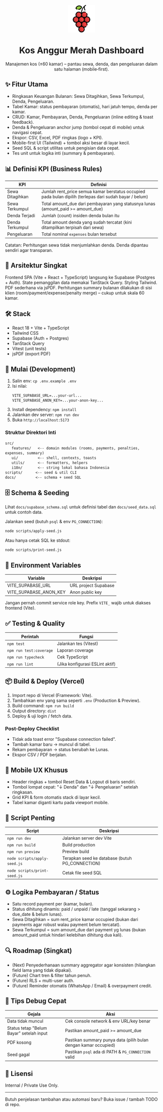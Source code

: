 <div align="center">

<img src="public/anggur.png" alt="Logo" width="90" />

# Kos Anggur Merah Dashboard

Manajemen kos (±60 kamar) – pantau sewa, denda, dan pengeluaran dalam satu halaman (mobile‑first).

</div>

## ✨ Fitur Utama

- Ringkasan Keuangan Bulanan: Sewa Ditagihkan, Sewa Terkumpul, Denda, Pengeluaran.
- Tabel Kamar: status pembayaran (otomatis), hari jatuh tempo, denda per kamar.
- CRUD: Kamar, Pembayaran, Denda, Pengeluaran (inline editing & toast feedback).
- Denda & Pengeluaran anchor jump (tombol cepat di mobile) untuk navigasi cepat.
- Ekspor: CSV, Excel, PDF ringkas (logo + KPI).
- Mobile-first UI (Tailwind) + tombol aksi besar di layar kecil.
- Seed SQL & script utilitas untuk pengisian data cepat.
- Tes unit untuk logika inti (summary & pembayaran).

## 📊 Definisi KPI (Business Rules)

| KPI | Definisi |
| --- | -------- |
| Sewa Ditagihkan | Jumlah rent_price semua kamar berstatus occupied pada bulan dipilih (terlepas dari sudah bayar / belum) |
| Sewa Terkumpul | Total amount_due dari pembayaran yang statusnya lunas (amount_paid >= amount_due) |
| Denda Terjadi | Jumlah (count) insiden denda bulan itu |
| Denda Terkumpul | Total amount denda yang sudah tercatat (kini ditampilkan terpisah dari sewa) |
| Pengeluaran | Total nominal `expenses` bulan tersebut |

Catatan: Perhitungan sewa tidak menjumlahkan denda. Denda dipantau sendiri agar transparan.

## 🧱 Arsitektur Singkat

Frontend SPA (Vite + React + TypeScript) langsung ke Supabase (Postgres + Auth). State pemanggilan data memakai TanStack Query. Styling Tailwind. PDF sederhana via jsPDF. Perhitungan summary bulanan dilakukan di sisi klien (room/payment/expense/penalty merge) – cukup untuk skala 60 kamar.

## 🛠️ Stack

- React 18 + Vite + TypeScript
- Tailwind CSS
- Supabase (Auth + Postgres)
- TanStack Query
- Vitest (unit tests)
- jsPDF (export PDF)

## 🚀 Mulai (Development)

1. Salin env: `cp .env.example .env`
2. Isi nilai:
    ```env
    VITE_SUPABASE_URL=...your-url...
    VITE_SUPABASE_ANON_KEY=...your-anon-key...
    ```
3. Install dependency: `npm install`
4. Jalankan dev server: `npm run dev`
5. Buka `http://localhost:5173`

### Struktur Direktori Inti

```
src/
   features/   <-- domain modules (rooms, payments, penalties, expenses, summary)
   ui/         <-- shell, contexts, toasts
   utils/      <-- formatters, helpers
   i18n/       <-- string lokal bahasa Indonesia
scripts/      <-- seed & util CLI
docs/         <-- schema + seed SQL
```

## 🗄️ Schema & Seeding

Lihat `docs/supabase_schema.sql` untuk definisi tabel dan `docs/seed_data.sql` untuk contoh data.

Jalankan seed (butuh `psql` & env `PG_CONNECTION`):

```bash
node scripts/apply-seed.js
```

Atau hanya cetak SQL ke stdout:

```bash
node scripts/print-seed.js
```

## 🔐 Environment Variables

| Variable | Deskripsi |
| -------- | --------- |
| VITE_SUPABASE_URL | URL project Supabase |
| VITE_SUPABASE_ANON_KEY | Anon public key |

Jangan pernah commit service role key. Prefix `VITE_` wajib untuk diakses frontend (Vite).

## ✅ Testing & Quality

| Perintah | Fungsi |
| -------- | ------ |
| `npm test` | Jalankan tes (Vitest) |
| `npm run test:coverage` | Laporan coverage |
| `npm run typecheck` | Cek TypeScript |
| `npm run lint` | (Jika konfigurasi ESLint aktif) |

## 📦 Build & Deploy (Vercel)

1. Import repo di Vercel (Framework: Vite).
2. Tambahkan env yang sama seperti `.env` (Production & Preview).
3. Build command: `npm run build`
4. Output directory: `dist`
5. Deploy & uji login / fetch data.

### Post-Deploy Checklist

- Tidak ada toast error "Supabase connection failed".
- Tambah kamar baru → muncul di tabel.
- Rekam pembayaran → status berubah ke Lunas.
- Ekspor CSV / PDF berjalan.

## 📱 Mobile UX Khusus

- Header ringkas + tombol Reset Data & Logout di baris sendiri.
- Tombol lompat cepat: "↓ Denda" dan "↓ Pengeluaran" setelah ringkasan.
- Grid KPI & form otomatis stack di layar kecil.
- Tabel kamar diganti kartu pada viewport mobile.

## 🔄 Script Penting

| Script | Deskripsi |
| ------ | --------- |
| `npm run dev` | Jalankan server dev Vite |
| `npm run build` | Build production |
| `npm run preview` | Preview build |
| `node scripts/apply-seed.js` | Terapkan seed ke database (butuh PG_CONNECTION) |
| `node scripts/print-seed.js` | Cetak file seed SQL |

## ⚙️ Logika Pembayaran / Status

- Satu record payment per (kamar, bulan).
- Status dihitung dinamis: paid / unpaid / late (tanggal sekarang > due_date & belum lunas).
- Sewa Ditagihkan = sum rent_price kamar occupied (bukan dari payments agar robust walau payment belum tercatat).
- Sewa Terkumpul = sum amount_due dari payment yg lunas (bukan amount_paid untuk hindari kelebihan dihitung dua kali).

## 🔍 Roadmap (Singkat)

- (Next) Penyederhanaan summary aggregator agar konsisten (hilangkan field lama yang tidak dipakai).
- (Future) Chart tren & filter tahun penuh.
- (Future) RLS + multi-user auth.
- (Future) Reminder otomatis (WhatsApp / Email) & overpayment credit.

## 🧪 Tips Debug Cepat

| Gejala | Aksi |
| ------ | ---- |
| Data tidak muncul | Cek console network & env URL/key benar |
| Status tetap "Belum Bayar" setelah input | Pastikan amount_paid >= amount_due |
| PDF kosong | Pastikan summary punya data (pilih bulan dengan kamar occupied) |
| Seed gagal | Pastikan `psql` ada di PATH & `PG_CONNECTION` valid |

## 📝 Lisensi

Internal / Private Use Only.

---

Butuh penjelasan tambahan atau automasi baru? Buka issue / tambah TODO di repo.
